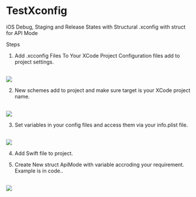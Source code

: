 # TestXconfig
iOS Debug, Staging and Release States with Structural .xconfig with struct for API Mode 

Steps  
1.  Add .xcconfig Files To Your XCode Project Configuration files add to project settings. 

 <br>
 <img src="https://github.com/maan9992/TestXconfig/blob/master/Adding%20Config%20Files.gif" />
 <br>



2. New schemes add to project and make sure target is your XCode project name. 

 <br>
 <img src="https://github.com/maan9992/TestXconfig/blob/master/Add%20Schema.gif" />
 <br>


3. Set variables in your config files and access them via your info.plist file. 

 <br>
 <img src="https://github.com/maan9992/TestXconfig/blob/master/Buikd%20Key%20Additions.gif" />
 <br>


4. Add Swift file to project. 

5. Create New struct ApiMode with variable accroding your requirement. Example is in code..

  <br>
 <img src="https://github.com/maan9992/TestXconfig/blob/master/Adding%20Constants.gif" />
 <br>

